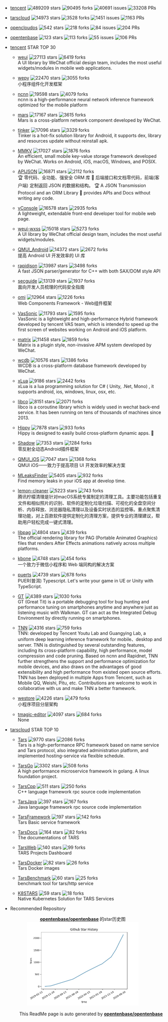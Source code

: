 
+ [tencent](https://github.com/tencent)
![489209 stars](https://img.shields.io/badge/Stars-489209-green)
![90495 forks](https://img.shields.io/badge/Forks-90495-green)
![40691 issues](https://img.shields.io/badge/Issues-40691-green)
![33208 PRs](https://img.shields.io/badge/PRs-33208-green)

+ [tarscloud](https://github.com/tarscloud)
![14973 stars](https://img.shields.io/badge/Stars-14973-green)
![3528 forks](https://img.shields.io/badge/Forks-3528-green)
![1451 issues](https://img.shields.io/badge/Issues-1451-green)
![1163 PRs](https://img.shields.io/badge/PRs-1163-green)

+ [opencloudos](https://github.com/opencloudos)
![542 stars](https://img.shields.io/badge/Stars-542-green)
![218 forks](https://img.shields.io/badge/Forks-218-green)
![84 issues](https://img.shields.io/badge/Issues-84-green)
![204 PRs](https://img.shields.io/badge/PRs-204-green)

+ [opentenbase](https://github.com/opentenbase)
![123 stars](https://img.shields.io/badge/Stars-123-green)
![113 forks](https://img.shields.io/badge/Forks-113-green)
![55 issues](https://img.shields.io/badge/Issues-55-green)
![106 PRs](https://img.shields.io/badge/PRs-106-green)



+ [tencent](https://github.com/tencent) STAR TOP 30
    
    + [weui](https://github.com/tencent/weui) 
    ![27113 stars](https://img.shields.io/badge/Stars-27113-green)
    ![6419 forks](https://img.shields.io/badge/Forks-6419-green)  
    A UI library by WeChat official design team, includes the most useful widgets/modules in mobile web applications.
    
    + [wepy](https://github.com/tencent/wepy) 
    ![22470 stars](https://img.shields.io/badge/Stars-22470-green)
    ![3055 forks](https://img.shields.io/badge/Forks-3055-green)  
    小程序组件化开发框架
    
    + [ncnn](https://github.com/tencent/ncnn) 
    ![19598 stars](https://img.shields.io/badge/Stars-19598-green)
    ![4079 forks](https://img.shields.io/badge/Forks-4079-green)  
    ncnn is a high-performance neural network inference framework optimized for the mobile platform
    
    + [mars](https://github.com/tencent/mars) 
    ![17167 stars](https://img.shields.io/badge/Stars-17167-green)
    ![3615 forks](https://img.shields.io/badge/Forks-3615-green)  
    Mars is a cross-platform network component  developed by WeChat.
    
    + [tinker](https://github.com/tencent/tinker) 
    ![17096 stars](https://img.shields.io/badge/Stars-17096-green)
    ![3329 forks](https://img.shields.io/badge/Forks-3329-green)  
    Tinker is a hot-fix solution library for Android, it supports dex, library and resources update without reinstall apk.
    
    + [MMKV](https://github.com/tencent/MMKV) 
    ![17027 stars](https://img.shields.io/badge/Stars-17027-green)
    ![1876 forks](https://img.shields.io/badge/Forks-1876-green)  
    An efficient, small mobile key-value storage framework developed by WeChat. Works on Android, iOS, macOS, Windows, and POSIX.
    
    + [APIJSON](https://github.com/tencent/APIJSON) 
    ![16871 stars](https://img.shields.io/badge/Stars-16871-green)
    ![2112 forks](https://img.shields.io/badge/Forks-2112-green)  
    🏆 零代码、全功能、强安全 ORM 库 🚀 后端接口和文档零代码，前端(客户端) 定制返回 JSON 的数据和结构。 🏆 A JSON Transmission Protocol and an ORM Library 🚀  provides APIs and Docs without writing any code.
    
    + [vConsole](https://github.com/tencent/vConsole) 
    ![16578 stars](https://img.shields.io/badge/Stars-16578-green)
    ![2935 forks](https://img.shields.io/badge/Forks-2935-green)  
    A lightweight, extendable front-end developer tool for mobile web page.
    
    + [weui-wxss](https://github.com/tencent/weui-wxss) 
    ![15018 stars](https://img.shields.io/badge/Stars-15018-green)
    ![5273 forks](https://img.shields.io/badge/Forks-5273-green)  
    A UI library by WeChat official design team, includes the most useful widgets/modules.
    
    + [QMUI_Android](https://github.com/tencent/QMUI_Android) 
    ![14372 stars](https://img.shields.io/badge/Stars-14372-green)
    ![2672 forks](https://img.shields.io/badge/Forks-2672-green)  
    提高 Android UI 开发效率的 UI 库
    
    + [rapidjson](https://github.com/tencent/rapidjson) 
    ![13987 stars](https://img.shields.io/badge/Stars-13987-green)
    ![3498 forks](https://img.shields.io/badge/Forks-3498-green)  
    A fast JSON parser/generator for C++ with both SAX/DOM style API
    
    + [secguide](https://github.com/tencent/secguide) 
    ![13139 stars](https://img.shields.io/badge/Stars-13139-green)
    ![1937 forks](https://img.shields.io/badge/Forks-1937-green)  
    面向开发人员梳理的代码安全指南
    
    + [omi](https://github.com/tencent/omi) 
    ![12964 stars](https://img.shields.io/badge/Stars-12964-green)
    ![1226 forks](https://img.shields.io/badge/Forks-1226-green)  
    Web Components Framework - Web组件框架
    
    + [VasSonic](https://github.com/tencent/VasSonic) 
    ![11793 stars](https://img.shields.io/badge/Stars-11793-green)
    ![1595 forks](https://img.shields.io/badge/Forks-1595-green)  
    VasSonic is a lightweight and high-performance Hybrid framework developed by tencent VAS team, which is intended to speed up the first screen of websites working on Android and iOS platform. 
    
    + [matrix](https://github.com/tencent/matrix) 
    ![11458 stars](https://img.shields.io/badge/Stars-11458-green)
    ![1859 forks](https://img.shields.io/badge/Forks-1859-green)  
    Matrix is a plugin style, non-invasive APM system developed by WeChat.
    
    + [wcdb](https://github.com/tencent/wcdb) 
    ![10576 stars](https://img.shields.io/badge/Stars-10576-green)
    ![1386 forks](https://img.shields.io/badge/Forks-1386-green)  
    WCDB is a cross-platform database framework developed by WeChat.
    
    + [xLua](https://github.com/tencent/xLua) 
    ![9186 stars](https://img.shields.io/badge/Stars-9186-green)
    ![2442 forks](https://img.shields.io/badge/Forks-2442-green)  
    xLua is a lua programming solution for  C# ( Unity, .Net, Mono) , it supports android, ios, windows, linux, osx, etc.
    
    + [libco](https://github.com/tencent/libco) 
    ![8151 stars](https://img.shields.io/badge/Stars-8151-green)
    ![2071 forks](https://img.shields.io/badge/Forks-2071-green)  
    libco is a coroutine library which is widely used in wechat  back-end service. It has been running on tens of thousands of machines since 2013.
    
    + [Hippy](https://github.com/tencent/Hippy) 
    ![7878 stars](https://img.shields.io/badge/Stars-7878-green)
    ![933 forks](https://img.shields.io/badge/Forks-933-green)  
    Hippy is designed to easily build cross-platform dynamic apps. 👏
    
    + [Shadow](https://github.com/tencent/Shadow) 
    ![7353 stars](https://img.shields.io/badge/Stars-7353-green)
    ![1284 forks](https://img.shields.io/badge/Forks-1284-green)  
    零反射全动态Android插件框架
    
    + [QMUI_iOS](https://github.com/tencent/QMUI_iOS) 
    ![7047 stars](https://img.shields.io/badge/Stars-7047-green)
    ![1368 forks](https://img.shields.io/badge/Forks-1368-green)  
    QMUI iOS——致力于提高项目 UI 开发效率的解决方案
    
    + [MLeaksFinder](https://github.com/tencent/MLeaksFinder) 
    ![5405 stars](https://img.shields.io/badge/Stars-5405-green)
    ![932 forks](https://img.shields.io/badge/Forks-932-green)  
    Find memory leaks in your iOS app at develop time.
    
    + [lemon-cleaner](https://github.com/tencent/lemon-cleaner) 
    ![5223 stars](https://img.shields.io/badge/Stars-5223-green)
    ![743 forks](https://img.shields.io/badge/Forks-743-green)  
    腾讯柠檬清理是针对macOS系统专属制定的清理工具。主要功能包括重复文件和相似照片的识别、软件的定制化垃圾扫描、可视化的全盘空间分析、内存释放、浏览器隐私清理以及设备实时状态的监控等。重点聚焦清理功能，对上百款软件提供定制化的清理方案，提供专业的清理建议，帮助用户轻松完成一键式清理。
    
    + [libpag](https://github.com/tencent/libpag) 
    ![4804 stars](https://img.shields.io/badge/Stars-4804-green)
    ![439 forks](https://img.shields.io/badge/Forks-439-green)  
    The official rendering library for PAG (Portable Animated Graphics) files that renders After Effects animations natively across multiple platforms.
    
    + [kbone](https://github.com/tencent/kbone) 
    ![4748 stars](https://img.shields.io/badge/Stars-4748-green)
    ![454 forks](https://img.shields.io/badge/Forks-454-green)  
    一个致力于微信小程序和 Web 端同构的解决方案
    
    + [puerts](https://github.com/tencent/puerts) 
    ![4739 stars](https://img.shields.io/badge/Stars-4739-green)
    ![678 forks](https://img.shields.io/badge/Forks-678-green)  
    PUER(普洱) Typescript. Let's write your game in UE or Unity with TypeScript.
    
    + [GT](https://github.com/tencent/GT) 
    ![4389 stars](https://img.shields.io/badge/Stars-4389-green)
    ![1030 forks](https://img.shields.io/badge/Forks-1030-green)  
    GT (Great Tit) is a portable debugging tool for bug hunting and performance tuning on smartphones anytime and anywhere just as listening music with Walkman. GT can act as the Integrated Debug Environment by directly running on smartphones.
    
    + [TNN](https://github.com/tencent/TNN) 
    ![4316 stars](https://img.shields.io/badge/Stars-4316-green)
    ![759 forks](https://img.shields.io/badge/Forks-759-green)  
    TNN: developed by Tencent Youtu Lab and Guangying Lab, a uniform deep learning inference framework for mobile、desktop and server. TNN is distinguished by several outstanding features, including its cross-platform capability, high performance, model compression and code pruning. Based on ncnn and Rapidnet, TNN further strengthens the support and performance optimization for mobile devices, and also draws on the advantages of good extensibility and high performance from existed open source efforts. TNN has been deployed in multiple Apps from Tencent, such as Mobile QQ, Weishi, Pitu, etc. Contributions are welcome to work in collaborative with us and make TNN a better framework. 
    
    + [westore](https://github.com/tencent/westore) 
    ![4226 stars](https://img.shields.io/badge/Stars-4226-green)
    ![479 forks](https://img.shields.io/badge/Forks-479-green)  
    小程序项目分层架构
    
    + [tmagic-editor](https://github.com/tencent/tmagic-editor) 
    ![4097 stars](https://img.shields.io/badge/Stars-4097-green)
    ![684 forks](https://img.shields.io/badge/Forks-684-green)  
    None
    

+ [tarscloud](https://github.com/tarscloud) STAR TOP 10
    
    + [Tars](https://github.com/tarscloud/Tars) 
    ![9770 stars](https://img.shields.io/badge/Stars-9770-green)
    ![2086 forks](https://img.shields.io/badge/Forks-2086-green)  
    Tars is a high-performance RPC framework based on name service and Tars protocol, also integrated administration platform, and implemented hosting-service via flexible schedule.
    
    + [TarsGo](https://github.com/tarscloud/TarsGo) 
    ![3302 stars](https://img.shields.io/badge/Stars-3302-green)
    ![508 forks](https://img.shields.io/badge/Forks-508-green)  
    A  high performance microservice  framework  in golang. A linux foundation project.
    
    + [TarsCpp](https://github.com/tarscloud/TarsCpp) 
    ![511 stars](https://img.shields.io/badge/Stars-511-green)
    ![250 forks](https://img.shields.io/badge/Forks-250-green)  
    C++ language framework rpc source code implementation
    
    + [TarsJava](https://github.com/tarscloud/TarsJava) 
    ![397 stars](https://img.shields.io/badge/Stars-397-green)
    ![167 forks](https://img.shields.io/badge/Forks-167-green)  
    Java language framework rpc source code implementation
    
    + [TarsFramework](https://github.com/tarscloud/TarsFramework) 
    ![197 stars](https://img.shields.io/badge/Stars-197-green)
    ![142 forks](https://img.shields.io/badge/Forks-142-green)  
    Tars Basic service framework
    
    + [TarsDocs](https://github.com/tarscloud/TarsDocs) 
    ![164 stars](https://img.shields.io/badge/Stars-164-green)
    ![82 forks](https://img.shields.io/badge/Forks-82-green)  
    The documentations of TARS
    
    + [TarsWeb](https://github.com/tarscloud/TarsWeb) 
    ![140 stars](https://img.shields.io/badge/Stars-140-green)
    ![99 forks](https://img.shields.io/badge/Forks-99-green)  
    TARS Projects Dashboard
    
    + [TarsDocker](https://github.com/tarscloud/TarsDocker) 
    ![82 stars](https://img.shields.io/badge/Stars-82-green)
    ![26 forks](https://img.shields.io/badge/Forks-26-green)  
    Tars Docker  images
    
    + [TarsBenchmark](https://github.com/tarscloud/TarsBenchmark) 
    ![60 stars](https://img.shields.io/badge/Stars-60-green)
    ![25 forks](https://img.shields.io/badge/Forks-25-green)  
    benchmark tool for tars/http service
    
    + [K8STARS](https://github.com/tarscloud/K8STARS) 
    ![59 stars](https://img.shields.io/badge/Stars-59-green)
    ![18 forks](https://img.shields.io/badge/Forks-18-green)  
    Native Kubernetes  Solution for TARS Services
    


+ Recommended Repository  
<p align="center">
      <strong>
        <a href="https://github.com/opentenbase/opentenbase" target="_blank">opentenbase/opentenbase</a>
      </strong>  的star历史图
  <br>
  <img src="https://raw.githubusercontent.com/ButterAndButterfly/GithubTools/master/data/stars_history.jpg" width="350px"></img>    
</p>

<p align="right">
      This ReadMe page is auto generated by 
      <strong>
        <a href="https://github.com/opentenbase/opentenbase" target="_blank">opentenbase/opentenbase</a><br>
      </strong>   
</p>